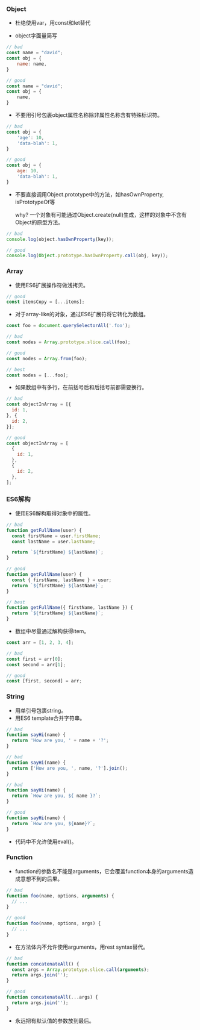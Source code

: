 ### Object

* 杜绝使用var，用const和let替代

* object字面量简写

```js
// bad
const name = "david";
const obj = {
    name: name,
}

// good
const name = "david";
const obj = {
    name,
}
```

* 不要用引号包裹object属性名称除非属性名称含有特殊标识符。

```js
// bad
const obj = {
    'age': 10,
    'data-blah': 1,
}

// good
const obj = {
    age: 10,
    'data-blah': 1,
}
```

* 不要直接调用Object.prototype中的方法，如hasOwnProperty, isPrototypeOf等

  why? 一个对象有可能通过Object.create\(null\)生成，这样的对象中不含有Object的原型方法。

```js
// bad
console.log(object.hasOwnProperty(key));

// good
console.log(Object.prototype.hasOwnProperty.call(obj, key));
```

### Array

* 使用ES6扩展操作符做浅拷贝。

```js
// good
const itemsCopy = [...items];
```

* 对于array-like的对象，通过ES6扩展符将它转化为数组。

```js
const foo = document.querySelectorAll('.foo');

// bad
const nodes = Array.prototype.slice.call(foo);

// good
const nodes = Array.from(foo);

// best
const nodes = [...foo];
```

* 如果数组中有多行，在前括号后和后括号前都需要换行。

```js
// bad
const objectInArray = [{
  id: 1,
}, {
  id: 2,
}];

// good
const objectInArray = [
  {
    id: 1,
  },
  {
    id: 2,
  },
];
```

### ES6解构

* 使用ES6解构取得对象中的属性。

```js
// bad
function getFullName(user) {
  const firstName = user.firstName;
  const lastName = user.lastName;

  return `${firstName} ${lastName}`;
}

// good
function getFullName(user) {
  const { firstName, lastName } = user;
  return `${firstName} ${lastName}`;
}

// best
function getFullName({ firstName, lastName }) {
  return `${firstName} ${lastName}`;
}
```

* 数组中尽量通过解构获得item。

```js
const arr = [1, 2, 3, 4];

// bad
const first = arr[0];
const second = arr[1];

// good
const [first, second] = arr;
```

### String

* 用单引号包裹string。
* 用ES6 template合并字符串。

```js
// bad
function sayHi(name) {
  return 'How are you, ' + name + '?';
}

// bad
function sayHi(name) {
  return ['How are you, ', name, '?'].join();
}

// bad
function sayHi(name) {
  return `How are you, ${ name }?`;
}

// good
function sayHi(name) {
  return `How are you, ${name}?`;
}
```

* 代码中不允许使用eval\(\)。

### Function

* function的参数名不能是arguments，它会覆盖function本身的arguments造成意想不到的后果。

```js
// bad
function foo(name, options, arguments) {
  // ...
}

// good
function foo(name, options, args) {
  // ...
}
```

* 在方法体内不允许使用arguments，用rest syntax替代。

```js
// bad
function concatenateAll() {
  const args = Array.prototype.slice.call(arguments);
  return args.join('');
}

// good
function concatenateAll(...args) {
  return args.join('');
}
```

* 永远把有默认值的参数放到最后。

```js

```



